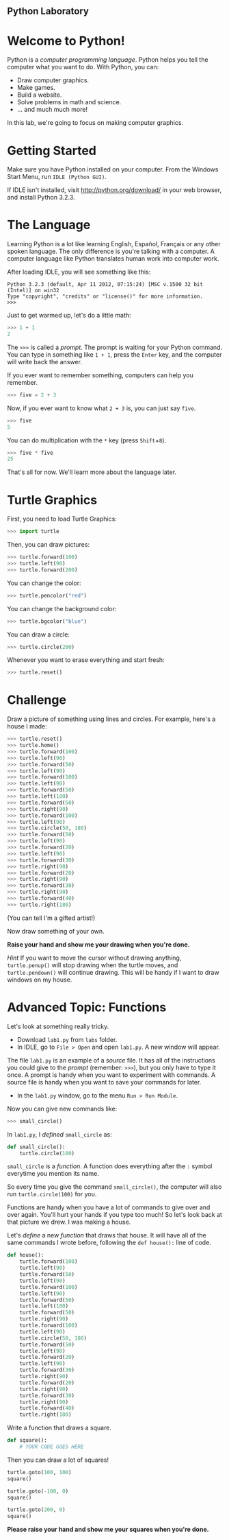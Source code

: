 Python Laboratory
---

# Welcome to Python!

Python is a *computer programming language*.
Python helps you tell the computer what you want to do.
With Python, you can:

* Draw computer graphics.
* Make games.
* Build a website.
* Solve problems in math and science.
* ... and much much more!

In this lab, we're going to focus on making computer graphics.

# Getting Started

Make sure you have Python installed on your computer.
From the Windows Start Menu, run `IDLE (Python GUI)`.

If IDLE isn't installed, visit http://python.org/download/ in your web browser, and install Python 3.2.3. 

# The Language

Learning Python is a lot like learning English, Español, Français or any other spoken language.
The only difference is you're talking with a computer.
A computer language like Python translates human work into computer work.

After loading IDLE, you will see something like this:

```
Python 3.2.3 (default, Apr 11 2012, 07:15:24) [MSC v.1500 32 bit (Intel)] on win32
Type "copyright", "credits" or "license()" for more information.
>>> 
```

Just to get warmed up, let's do a little math:
```python
>>> 1 + 1
2
```

The `>>>` is called a *prompt*. The prompt is waiting for your Python command.
You can type in something like `1 + 1`, press the `Enter` key, and the computer will write back the answer.

If you ever want to remember something, computers can help you remember.

```python
>>> five = 2 + 3
```

Now, if you ever want to know what `2 + 3` is, you can just say `five`.

```python
>>> five
5
```

You can do multiplication with the `*` key (press `Shift`+`8`).

```python
>>> five * five
25
```

That's all for now. We'll learn more about the language later.

# Turtle Graphics

First, you need to load Turtle Graphics:
    
```python
>>> import turtle
```
    
Then, you can draw pictures:
    
```python
>>> turtle.forward(100)
>>> turtle.left(90)
>>> turtle.forward(200)
```

You can change the color:
    
```python
>>> turtle.pencolor("red")
```

You can change the background color:
    
```python
>>> turtle.bgcolor("blue")
```

You can draw a circle:
```python
>>> turtle.circle(200)
```

Whenever you want to erase everything and start fresh:
```python
>>> turtle.reset()
```

# Challenge

Draw a picture of something using lines and circles.
For example, here's a house I made:

```python
>>> turtle.reset()
>>> turtle.home()
>>> turtle.forward(100)
>>> turtle.left(90)
>>> turtle.forward(50)
>>> turtle.left(90)
>>> turtle.forward(100)
>>> turtle.left(90)
>>> turtle.forward(50)
>>> turtle.left(180)
>>> turtle.forward(50)
>>> turtle.right(90)
>>> turtle.forward(100)
>>> turtle.left(90)
>>> turtle.circle(50, 180)
>>> turtle.forward(50)
>>> turtle.left(90)
>>> turtle.forward(20)
>>> turtle.left(90)
>>> turtle.forward(30)
>>> turtle.right(90)
>>> turtle.forward(20)
>>> turtle.right(90)
>>> turtle.forward(30)
>>> turtle.right(90)
>>> turtle.forward(40)
>>> turtle.right(180)
```
(You can tell I'm a gifted artist!)

Now draw something of your own.

**Raise your hand and show me your drawing when you're done.**

*Hint* If you want to move the cursor without drawing anything, `turtle.penup()` will
stop drawing when the turtle moves, and `turtle.pendown()` will continue drawing.
This will be handy if I want to draw windows on my house.

# Advanced Topic: Functions

Let's look at something really tricky.

* Download `lab1.py` from `labs` folder.
* In IDLE, go to `File > Open` and open `lab1.py`. A new window will appear.

The file `lab1.py` is an example of a *source* file.
It has all of the instructions you could give to the *prompt* (remember: `>>>`),
but you only have to type it once.
A prompt is handy when you want to experiment with commands.
A source file is handy when you want to save your commands for later.

* In the `lab1.py` window, go to the menu `Run > Run Module`.

Now you can give new commands like:
```python
>>> small_circle()
```

In `lab1.py`, I *defined* `small_circle` as:
```python
def small_circle():
    turtle.circle(100)
```

`small_circle` is a *function*. A function does everything after the `:` symbol everytime you mention its name.

So every time you give the command `small_circle()`, the computer will also run `turtle.circle(100)` for you.

Functions are handy when you have a lot of commands to give over and over again.
You'll hurt your hands if you type too much!
So let's look back at that picture we drew.
I was making a house.

Let's *define* a new *function* that draws that house.
It will have all of the same commands I wrote before, following the `def house():` line of code.
```python
def house():
    turtle.forward(100)
    turtle.left(90)
    turtle.forward(50)
    turtle.left(90)
    turtle.forward(100)
    turtle.left(90)
    turtle.forward(50)
    turtle.left(180)
    turtle.forward(50)
    turtle.right(90)
    turtle.forward(100)
    turtle.left(90)
    turtle.circle(50, 180)
    turtle.forward(50)
    turtle.left(90)
    turtle.forward(20)
    turtle.left(90)
    turtle.forward(30)
    turtle.right(90)
    turtle.forward(20)
    turtle.right(90)
    turtle.forward(30)
    turtle.right(90)
    turtle.forward(40)
    turtle.right(180)
```

Write a function that draws a square.

```python
def square():
    # YOUR CODE GOES HERE
```

Then you can draw a lot of squares!

```python
turtle.goto(100, 100)
square()

turtle.goto(-100, 0)
square()

turtle.goto(200, 0)
square()
```

**Please raise your hand and show me your squares when you're done.**